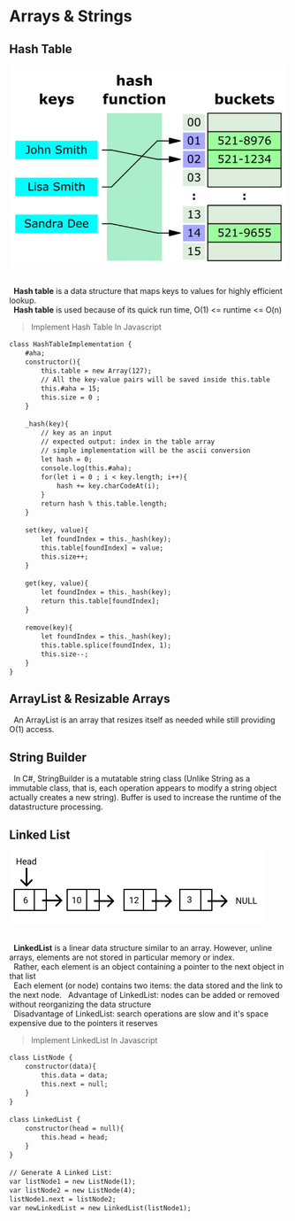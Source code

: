 # Arrays & Strings
## Hash Table

![descriptive-image-for-hash-table](./Includes/Images/HashTableDescriptive.PNG) <br><br>

&nbsp; **Hash table** is a data structure that maps keys to values for highly efficient lookup. <br>
&nbsp; **Hash table** is used because of its quick run time, O(1) <= runtime <= O(n)  <br>

> Implement Hash Table In Javascript
```
class HashTableImplementation {
    #aha;
    constructor(){
        this.table = new Array(127);
        // All the key-value pairs will be saved inside this.table
        this.#aha = 15;
        this.size = 0 ;
    }

    _hash(key){
        // key as an input
        // expected output: index in the table array
        // simple implementation will be the ascii conversion
        let hash = 0;
        console.log(this.#aha);
        for(let i = 0 ; i < key.length; i++){
            hash += key.charCodeAt(i);
        }
        return hash % this.table.length;
    }

    set(key, value){
        let foundIndex = this._hash(key);
        this.table[foundIndex] = value;
        this.size++;
    }

    get(key, value){
        let foundIndex = this._hash(key);
        return this.table[foundIndex];
    }

    remove(key){
        let foundIndex = this._hash(key);
        this.table.splice(foundIndex, 1);
        this.size--;
    }
}
```


## ArrayList & Resizable Arrays
&nbsp; An ArrayList is an array that resizes itself as needed while still providing O(1) access.

## String Builder
&nbsp; In C#, StringBuilder is a mutatable string class (Unlike String as a immutable class, that is, each operation appears to modify a string object actually creates a new string). Buffer is used to increase the runtime of the datastructure processing.

## Linked List

![descriptive-image-for-linked-list](./Includes/Images/LinkedListDescription.PNG) <br><br>

&nbsp; **LinkedList** is a linear data structure similar to an array. However, unline arrays, elements are not stored in particular memory or index. <br>
&nbsp; Rather, each element is an object containing a pointer to the next object in that list <br>
&nbsp; Each element (or node) contains two items: the data stored and the link to the next node.
&nbsp; Advantage of LinkedList: nodes can be added or removed without reorganizing the data structure <br>
&nbsp; Disadvantage of LinkedList: search operations are slow and it's space expensive due to the pointers it reserves <br>

> Implement LinkedList In Javascript
```
class ListNode {
    constructor(data){
        this.data = data;
        this.next = null;
    }
}

class LinkedList {
    constructor(head = null){
        this.head = head;
    }
}

// Generate A Linked List:
var listNode1 = new ListNode(1);
var listNode2 = new ListNode(4);
listNode1.next = listNode2;
var newLinkedList = new LinkedList(listNode1);
```


